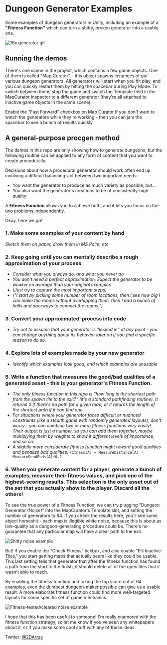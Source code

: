 
# Dungeon Generator Examples
Some examples of dungeon generators in Unity, including an example of a **"Fitness Function"** which can turn a shitty, broken generator into a usable one.

![16x generator gif](https://i.imgur.com/cPBFyCC.gif)

## Running the demos
There's one scene in the project, which contains a few game objects.  One of them is called "Map Curator" - this object spawns instances of our various dungeon generators.  All generators will start when you hit play, and you can quickly restart them by hitting the spacebar during Play Mode.  To switch between them, stop the game and switch the Template field in the MapCurator inspector to a different generator (they're all attached to inactive game objects in the same scene).

Enable the "Fast Forward" checkbox on Map Curator if you don't want to watch the generators while they're working - then you can jam the spacebar to see a bunch of results quickly.

## A general-purpose procgen method
The demos in this repo are only showing how to generate dungeons, but the following routine can be applied to any form of content that you want to create procedurally.

Decisions about how a procedural generator should work often end up involving a difficult balancing-act between two important needs:

* You want the generator to produce as much variety as possible, but...
* You also want the generator's creations to be of consistently-high quality

A **Fitness Function** allows you to achieve both, and it lets you focus on the two problems independently.

Okay, here we go!

### 1.  Make some examples of your content by hand  
*Sketch them on paper, draw them in MS Paint, etc*

### 2.  Keep going until you can mentally describe a rough approximation of your process  
  * *Consider what you always do, and what you never do*
  * *You don't need a perfect approximation.  Expect the generator to be weaker on average than your original examples*
  * *(Just try to capture the most important steps)*
  * *("I start by picking some number of room locations, then I see how big I can make the rooms without overlapping them, then I add a bunch of halls and doorways to connect the rooms.")*

### 3.  Convert your approximated-process into code
  * *Try not to assume that your generator is "locked in" at any point - you can change anything about its behavior later on if you find a specific reason to do so.*
### 4.  Explore lots of examples made by your new generator

  * *Identify which examples look good, and which examples are unusable*

### 5.  Write a function that measures the good/bad qualities of a generated asset - this is your generator's Fitness Function.  
  * *The only fitness function in this repo is "how long is the shortest path from the spawn tile to the exit?" (it's a standard pathfinding routine). It returns 0 if there's no path for a given map, or it returns the length of the shortest path if it can find one.*  
  * *For situations where your generator faces difficult or nuanced constraints (like a stealth game with randomly generated layouts), don't worry - you can combine two or more fitness functions very easily!  Their output is just a number, so you can add them together, maybe multiplying them by weights to show it different levels of importance, and so on.*
  * *A slightly more considerate fitness function might reward good qualities and penalize bad qualities:*
  `Fitness(A) = MeasureDistance(A) - MeasureDeadEnds(A)*0.2`

### 6.  When you generate content for a player, generate a bunch of examples, measure their fitness values, and pick one of the highest-scoring results.  This selection is the only asset out of the set that you actually show to the player.  Discard all the others!

To see the true power of a Fitness Function, we can try plugging "Dungeon Generator (Noise)" into the MapCurator's Template slot, and setting the number of generators to 64.  If you check the results here, you'll see some abject horseshit - each map is illegible white noise, because this is about as low-quality as a dungeon-generating procedure could be.  There's no guarantee that any particular map will have a clear path to the exit.

![Shitty noise example](https://puu.sh/A2pCz/9335ec3890.png)

But! If you enable the "Check Fitness" tickbox, and also enable "Fill Inactive Tiles," you start getting maps that actually seem like they could be usable.  This last setting tells that generator that after the fitness function has found a path from the start to the finish, it should delete all of the open tiles that it wasn't able to reach.

By enabling the fitness function and taking the top score out of 64 examples, even the dumbest dungeon-maker possible can give us a usable result.  A more elaborate fitness function could find more well-targeted layouts for some specific set of game mechanics.

![Fitness-tested/cleared noise example](https://puu.sh/A2pHg/a76a13213d.png)

I hope that this has been useful to someone!  I'm really enamored with the fitness function strategy, so let me know if you've seen any whitepapers about it, or if you make some cool stuff with any of these ideas.

Twitter: [@2DArray](http://www.twitter.com/2DArray)